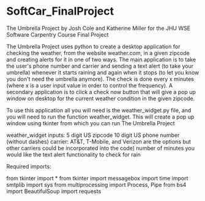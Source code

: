 # SoftCar_FinalProject
The Umbrella Project by Josh Cole and Katherine Miller for the JHU WSE Software Carpentry Course Final Project

The Umbrella Project uses python to create a desktop application for checking the weather, from the website weather.com, in a given zipcode and creating alerts for it in one of two ways. The main application is to take the user's phone number and carrier and sending a text alert (to take your umbrella) whenever it starts raining and again when it stops (to let you know you don't need the umbrella anymore). The check is done every x minutes (where x is a user input value in order to control the frequency). A secondary application is to click a check now button that will give a pop up window on desktop for the current weather condition in the given zipcode.

To use this application all you will need is the weather_widget.py file, and you will need to run the function weather_widget.
This will create a pop up window using tkinter from which you can run The Umbrella Project

weather_widget inputs:
5 digit US zipcode
10 digit US phone number (without dashes)
carrier: 
     AT&T, T-Mobile, and Verizon are the options but other carriers could be incorporated into the code)
number of minutes you would like the text alert functionality to check for rain

Required imports:

from tkinter import *
from tkinter import messagebox
import time
import smtplib
import sys
from multiprocessing import Process, Pipe
from bs4 import BeautifulSoup
import requests
